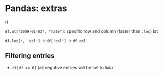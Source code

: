 # Pandas: extras

()

`df.at["2009-01-02", "rate"]`: specific row and column (faster than `.loc`)
iat

`df.loc[:, 'col']` -> `df['col']` -> `df.col`

## Filtering entries

- `df[df >= 0]` (all negative entries will be set to `NaN`)

